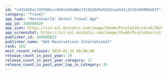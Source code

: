 ```yaml
---
id: "cdd1458ac7d3fb0acc669ceb9e88a7312528d545833caa541c317b44d900a63f"
category: "Travel"
app_name: "Hostelworld: Hostel Travel App"
app_id: 348890820
app_icon: https://is1-ssl.mzstatic.com/image/thumb/Purple116/v4/a4/20/8f/a4208f7d-1b05-d2a9-6ca4-9b30a4694dfc/AppIcon-0-0-1x_U007emarketing-0-7-0-sRGB-85-220.png/1024x1024bb.png
app_screenshot: https://is1-ssl.mzstatic.com/image/thumb/PurpleSource112/v4/76/4d/3e/764d3eaa-15b8-31ab-6db3-cc9c7ee3bbd6/e9b0ca96-f9ef-4d7f-9b91-7eee023f21ac_Appstore1.jpg/1284x2778bb.png
publisher_id: 348890823
publisher_name: "Web Reservations International"
rank: 185
most_recent_release: 2024-01-31 00:00:00
release_count_in_past_year: 29
release_count_in_past_year_category: 17
release_count_in_past_year_top_in_category: 35
---
```

